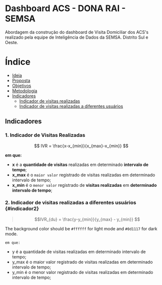 # Dashboard ACS - DONA RAI - SEMSA

Abordagem da construção do dashboard de Visita Domiciliar dos ACS's realizado pela equipe de Inteligência de Dados da SEMSA. Distrito Sul e Oeste.


# Índice
- [Ideia](#ideia)
- [Proposta](#proposta)
- [Objetivos](#objetivos)
- [Metodologia](#metodologia)
- [Indicadores](#Indicadores)
  - [Indicador de visitas realizadas](#indicador1) 
  - [Indicador de visitas realizadas a diferentes usuários](#indicador2)

## Indicadores <a id=#Indicadores></a>

### 1. Indicador de Visitas Realizadas


```math
 IVR = \frac{x-x_{min}}{x_{max}-x_{min}} 
```
**em que:**
- **x** é a **quantidade de visitas** realizadas em determinado **intervalo de tempo**;
- **x_max** é o `maior valor` registrado de visitas realizadas em determinado intervalo de tempo;
- **x_min** é o `menor valor` registrado de **visitas realizadas** em **determinado intervalo de tempo**;

### 2. Indicador de visitas realizadas a diferentes usuários {#indicador2}

> ```math
> IVR_{du} = \frac{y-y_{min}}{y_{max} - y_{min}} 
> ```

The background color should be `#ffffff` for light mode and `#0d1117` for dark mode.

`em que:`
- y é a quantidade de visitas realizadas em determinado intervalo de tempo; 
- y_max é o maior valor registrado de visitas realizadas em determinado intervalo de tempo;
- y_min é o menor valor registrado de visitas realizadas em determinado intervalo de tempo;
